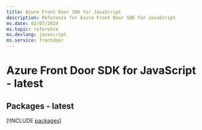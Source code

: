 ```yaml
---
title: Azure Front Door SDK for JavaScript
description: Reference for Azure Front Door SDK for JavaScript
ms.date: 02/07/2024
ms.topic: reference
ms.devlang: javascript
ms.service: frontdoor
---
```

# Azure Front Door SDK for JavaScript - latest
## Packages - latest
[!INCLUDE [packages](front-door-index.md)]